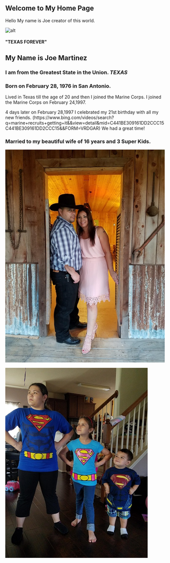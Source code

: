 ## Welcome to My Home Page
Hello My name is Joe creator of this world.

![alt](https://upload.wikimedia.org/wikipedia/commons/thumb/f/f7/Flag_of_Texas.svg/1200px-Flag_of_Texas.svg.png)


#### "TEXAS FOREVER"


## My Name is Joe Martinez


### I am from the Greatest State in the Union. ***TEXAS***


### Born on February 28, 1976 in San Antonio.
<p>Lived in Texas till the age of 20 and then I joined the Marine Corps. I joined the Marine Corps on February 24,1997.<p>
  
<p>4 days later on February 28,1997 I celebrated my 21st birthday with all my new friends. (https://www.bing.com/videos/search?q=marine+recruits+getting+it&&view=detail&mid=C441BE309161DD2CCC15C441BE309161DD2CCC15&&FORM=VRDGAR) We had a great time!<p>
  

### Married to my beautiful wife of 16 years and 3 Super Kids.


![Cherie](Cherie.jpg)


![Kids](Kids.jpg)
